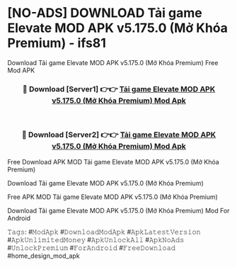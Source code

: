 # [NO-ADS] DOWNLOAD Tải game Elevate MOD APK v5.175.0 (Mở Khóa Premium) - ifs81
Download Tải game Elevate MOD APK v5.175.0 (Mở Khóa Premium) Free Mod APK

<div align="center">
<h3>🔴 Download [Server1] 👉👉 <a href="https://apk-comot.site?title=Tải_game_Elevate_MOD_APK_v5.175.0_(Mở_Khóa_Premium)">Tải game Elevate MOD APK v5.175.0 (Mở Khóa Premium) Mod Apk</a></h3><br>

<h3>🔴 Download [Server2] 👉👉 <a href="https://apk-comot.site?title=Tải_game_Elevate_MOD_APK_v5.175.0_(Mở_Khóa_Premium)">Tải game Elevate MOD APK v5.175.0 (Mở Khóa Premium) Mod Apk</a></h3>
</div>


Free Download APK MOD Tải game Elevate MOD APK v5.175.0 (Mở Khóa Premium)

Download Tải game Elevate MOD APK v5.175.0 (Mở Khóa Premium) 

Free APK MOD Tải game Elevate MOD APK v5.175.0 (Mở Khóa Premium) 

Download Tải game Elevate MOD APK v5.175.0 (Mở Khóa Premium) Mod For Android

𝚃𝚊𝚐𝚜: #𝙼𝚘𝚍𝙰𝚙𝚔 #𝙳𝚘𝚠𝚗𝚕𝚘𝚊𝚍𝙼𝚘𝚍𝙰𝚙𝚔 #𝙰𝚙𝚔𝙻𝚊𝚝𝚎𝚜𝚝𝚅𝚎𝚛𝚜𝚒𝚘𝚗 #𝙰𝚙𝚔𝚄𝚗𝚕𝚒𝚖𝚒𝚝𝚎𝚍𝙼𝚘𝚗𝚎𝚢 #𝙰𝚙𝚔𝚄𝚗𝚕𝚘𝚌𝚔𝙰𝚕𝚕 #𝙰𝚙𝚔𝙽𝚘𝙰𝚍𝚜 #𝚄𝚗𝚕𝚘𝚌𝚔𝙿𝚛𝚎𝚖𝚒𝚞𝚖 #𝙵𝚘𝚛𝙰𝚗𝚍𝚛𝚘𝚒𝚍 #𝙵𝚛𝚎𝚎𝙳𝚘𝚠𝚗𝚕𝚘𝚊𝚍 #home_design_mod_apk